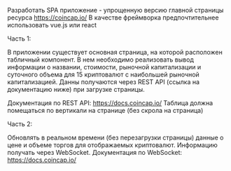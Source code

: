 Разработать SPA приложение - упрощенную версию главной страницы ресурса https://coincap.io/
В качестве фреймворка предпочтительнее использовать vue.js или react

Часть 1:

В приложении существует основная страница, на которой расположен табличный компонент. 
В нем необходимо реализовать вывод информации о названии, стоимости, рыночной капитализации и суточного объема для 15 криптовалют с наибольшей рыночной капитализацией.
Данны получаются через REST API (ссылка на документацию ниже) при загрузке страницы. 
 
Документация по REST API: https://docs.coincap.io/ 
Таблица должна помещаться по вертикали на странице (без скрола на страница)

Часть 2:

Обновлять в реальном времени (без перезагрузки страницы) данные о цене и объеме торгов для отображаемых криптовалют. Информацию получать через WebSocket. 
Документация по WebSocket: https://docs.coincap.io/

